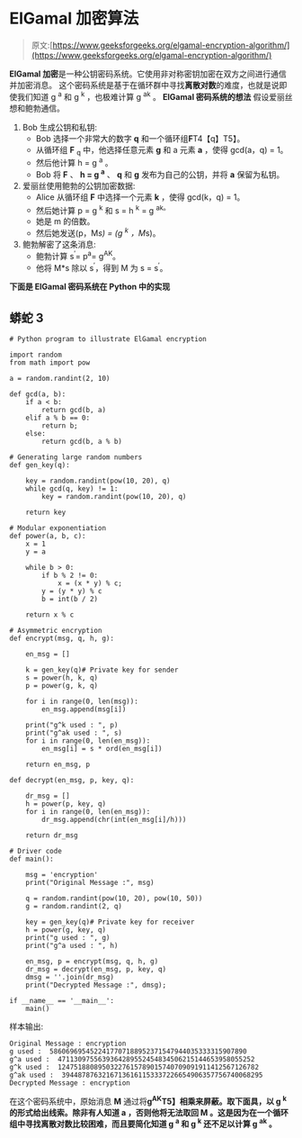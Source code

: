 # ElGamal 加密算法

> 原文:[https://www.geeksforgeeks.org/elgamal-encryption-algorithm/](https://www.geeksforgeeks.org/elgamal-encryption-algorithm/)

**ElGamal 加密**是一种公钥密码系统。它使用非对称密钥加密在双方之间进行通信并加密消息。
这个密码系统是基于在循环群中寻找**离散对数**的难度，也就是说即使我们知道 g <sup>a</sup> 和 g <sup>k</sup> ，也极难计算 g <sup>ak</sup> 。
**ElGamal 密码系统的想法**
假设爱丽丝想和鲍勃通信。

1.  Bob 生成公钥和私钥:
    *   Bob 选择一个非常大的数字 **q** 和一个循环组**F**T4【q】T5】。
    *   从循环组 **F** <sub>q</sub> 中，他选择任意元素 **g** 和
        a 元素 **a** ，使得 gcd(a，q) = 1。
    *   然后他计算 h = g <sup>a</sup> 。
    *   Bob 将 **F** 、 **h = g <sup>a</sup>** 、 **q** 和 **g** 发布为自己的公钥，并将 **a** 保留为私钥。
2.  爱丽丝使用鲍勃的公钥加密数据:
    *   Alice 从循环组 **F**
        中选择一个元素 **k** ，使得 gcd(k，q) = 1。
    *   然后她计算 p = g <sup>k</sup> 和 s = h <sup>k</sup> = g <sup>ak。</sup>
    *   她是 m 的倍数。
    *   然后她发送(p，M*s) = (g <sup>k</sup> ，M*s)。
3.  鲍勃解密了这条消息:
    *   鲍勃计算 s<sup>′</sup>= p<sup>a</sup>= g<sup>AK</sup>。
    *   他将 M*s 除以 s<sup>′</sup>，得到 M 为 s = s<sup>′</sup>。

**下面是 ElGamal 密码系统在 Python 中的实现**

## 蟒蛇 3

```
# Python program to illustrate ElGamal encryption

import random
from math import pow

a = random.randint(2, 10)

def gcd(a, b):
    if a < b:
        return gcd(b, a)
    elif a % b == 0:
        return b;
    else:
        return gcd(b, a % b)

# Generating large random numbers
def gen_key(q):

    key = random.randint(pow(10, 20), q)
    while gcd(q, key) != 1:
        key = random.randint(pow(10, 20), q)

    return key

# Modular exponentiation
def power(a, b, c):
    x = 1
    y = a

    while b > 0:
        if b % 2 != 0:
            x = (x * y) % c;
        y = (y * y) % c
        b = int(b / 2)

    return x % c

# Asymmetric encryption
def encrypt(msg, q, h, g):

    en_msg = []

    k = gen_key(q)# Private key for sender
    s = power(h, k, q)
    p = power(g, k, q)

    for i in range(0, len(msg)):
        en_msg.append(msg[i])

    print("g^k used : ", p)
    print("g^ak used : ", s)
    for i in range(0, len(en_msg)):
        en_msg[i] = s * ord(en_msg[i])

    return en_msg, p

def decrypt(en_msg, p, key, q):

    dr_msg = []
    h = power(p, key, q)
    for i in range(0, len(en_msg)):
        dr_msg.append(chr(int(en_msg[i]/h)))

    return dr_msg

# Driver code
def main():

    msg = 'encryption'
    print("Original Message :", msg)

    q = random.randint(pow(10, 20), pow(10, 50))
    g = random.randint(2, q)

    key = gen_key(q)# Private key for receiver
    h = power(g, key, q)
    print("g used : ", g)
    print("g^a used : ", h)

    en_msg, p = encrypt(msg, q, h, g)
    dr_msg = decrypt(en_msg, p, key, q)
    dmsg = ''.join(dr_msg)
    print("Decrypted Message :", dmsg);

if __name__ == '__main__':
    main()
```

样本输出:

```
Original Message : encryption
g used :  5860696954522417707188952371547944035333315907890
g^a used :  4711309755639364289552454834506215144653958055252
g^k used :  12475188089503227615789015740709091911412567126782
g^ak used :  39448787632167136161153337226654906357756740068295
Decrypted Message : encryption
```

在这个密码系统中，原始消息 **M** 通过将**g<sup>AK</sup>T5】相乘来屏蔽。取下面具，以 **g <sup>k</sup>** 的形式给出线索。除非有人知道 **a** ，否则他将无法取回 **M** 。这是因为在一个循环组中寻找离散对数比较困难，而且要简化知道 g <sup>a</sup> 和 g <sup>k</sup> 还不足以计算 g <sup>ak</sup> 。**